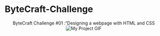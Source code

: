 # ByteCraft-Challenge
<center>ByteCraft Challenge #01 :“Designing a webpage with HTML and CSS</center>
<center><img src="https://media.giphy.com/media/xOoTyjdsxnVyIrEew9/giphy.gif" alt="My Project GIF">
</center>

